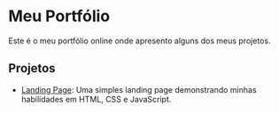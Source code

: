 # Meu Portfólio

Este é o meu portfólio online onde apresento alguns dos meus projetos.

## Projetos

- [Landing Page](/lps/index.html): Uma simples landing page demonstrando minhas habilidades em HTML, CSS e JavaScript.
